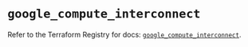 # `google_compute_interconnect`

Refer to the Terraform Registry for docs: [`google_compute_interconnect`](https://registry.terraform.io/providers/hashicorp/google-beta/5.43.1/docs/resources/google_compute_interconnect).
